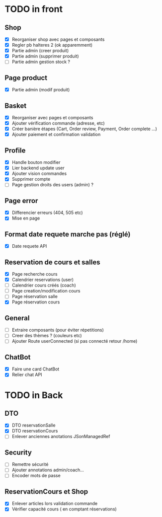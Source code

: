 # TODO in front
## Shop
- [x] Reorganiser shop avec pages et composants
- [x] Regler pb halteres 2 (ok apparemment)
- [x] Partie admin (creer produit)
- [x] Partie admin (supprimer produit)
- [ ] Partie admin gestion stock ?
## Page product
- [x] Partie admin (modif produit)
## Basket 
- [x] Reorganiser avec pages et composants
- [x] Ajouter vérification commande (adresse, etc)
- [x] Créer banière étapes (Cart, Order review, Payment, Order complete ...)
- [x] Ajouter paiement et confirmation validation
## Profile
- [x] Handle bouton modifier
- [x] Lier backend update user
- [x] Ajouter vision commandes
- [x] Supprimer compte
- [ ] Page gestion droits des users (admin) ?
## Page error 
- [x] Differencier erreurs (404, 505 etc)
- [x] Mise en page
## Format date requete marche pas (réglé)
- [x] Date requete API
## Reservation de cours et salles
- [x] Page recherche cours
- [x] Calendrier reservations (user)
- [ ] Calendrier cours créés (coach)
- [ ] Page creation/modification cours
- [ ] Page réservation salle
- [x] Page réservation cours
## General
- [ ] Extraire composants (pour éviter répetitions)
- [ ] Creer des thèmes ? (couleurs etc)
- [ ] Ajouter Route userConnected (si pas connecté retour /home)
## ChatBot
- [x] Faire une card ChatBot
- [x] Relier chat API

# TODO in Back 
## DTO
 - [x] DTO reservationSalle
 - [x] DTO reservationCours
 - [ ] Enlever anciennes anotations JSonManagedRef
## Security 
 - [ ] Remettre sécurité
 - [ ] Ajouter annotations admin/coach...
 - [ ] Encoder mots de passe
## ReservationCours et Shop 
 - [x] Enlever articles lors validation commande
 - [x] Vérifier capacité cours ( en comptant réservations)